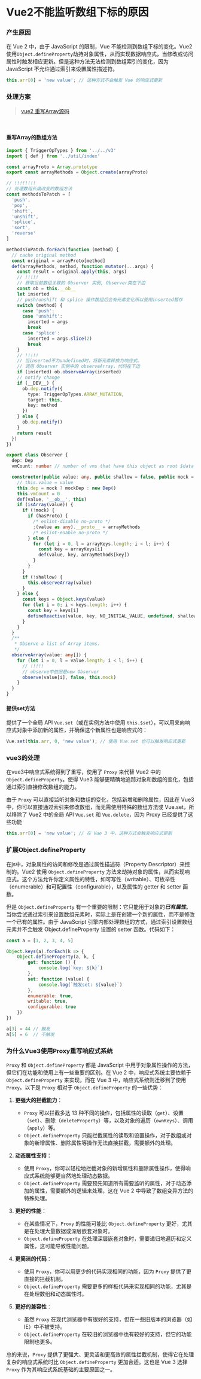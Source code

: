 # Vue2不能监听数组下标的原因

### 产生原因
在 Vue 2 中，由于 JavaScript 的限制，Vue 不能检测到数组下标的变化。Vue2使用`Object.defineProperty`劫持对象属性，从而实现数据响应式，当修改或访问属性时触发相应更新。但是这种方法无法检测到数组索引的变化，因为 JavaScript 不允许通过索引来设置属性描述符。

```js
this.arr[0] = 'new value'; // 这种方式不会触发 Vue 的响应式更新
```

### 处理方案

> [vue2 重写Array源码](https://github.com/vuejs/vue/blob/main/src/core/observer/array.ts)
<br>

#### 重写Array的数组方法

```ts
import { TriggerOpTypes } from '../../v3'
import { def } from '../util/index'

const arrayProto = Array.prototype
export const arrayMethods = Object.create(arrayProto)

// !!!!!!!!
// 处理数组长度改变的数组方法
const methodsToPatch = [
  'push',
  'pop',
  'shift',
  'unshift',
  'splice',
  'sort',
  'reverse'
]

methodsToPatch.forEach(function (method) {
  // cache original method
  const original = arrayProto[method]
  def(arrayMethods, method, function mutator(...args) {
    const result = original.apply(this, args)
    // !!!!!
    // 获取当前数组关联的 Observer 实例, Observer类在下边
    const ob = this.__ob__
    let inserted
    // push/unshift 和 splice 操作数组后会有元素变化所以使用inserted暂存
    switch (method) {
      case 'push':
      case 'unshift':
        inserted = args
        break
      case 'splice':
        inserted = args.slice(2)
        break
    }
    // !!!!!
    // 当inserted不为undefined时，将新元素转换为响应式。
    // 调用 Observer 实例中的 observeArray，代码在下边
    if (inserted) ob.observeArray(inserted)
    // notify change
    if (__DEV__) {
      ob.dep.notify({
        type: TriggerOpTypes.ARRAY_MUTATION,
        target: this,
        key: method
      })
    } else {
      ob.dep.notify()
    }
    return result
  })
})

```

```ts
export class Observer {
  dep: Dep
  vmCount: number // number of vms that have this object as root $data

  constructor(public value: any, public shallow = false, public mock = false) {
    // this.value = value
    this.dep = mock ? mockDep : new Dep()
    this.vmCount = 0
    def(value, '__ob__', this)
    if (isArray(value)) {
      if (!mock) {
        if (hasProto) {
          /* eslint-disable no-proto */
          ;(value as any).__proto__ = arrayMethods
          /* eslint-enable no-proto */
        } else {
          for (let i = 0, l = arrayKeys.length; i < l; i++) {
            const key = arrayKeys[i]
            def(value, key, arrayMethods[key])
          }
        }
      }
      if (!shallow) {
        this.observeArray(value)
      }
    } else {
      const keys = Object.keys(value)
      for (let i = 0; i < keys.length; i++) {
        const key = keys[i]
        defineReactive(value, key, NO_INITIAL_VALUE, undefined, shallow, mock)
      }
    }
  }
  /**
   * Observe a list of Array items.
   */
  observeArray(value: any[]) {
    for (let i = 0, l = value.length; i < l; i++) {
      // !!!!!
      // observe中依旧是new Observer
      observe(value[i], false, this.mock)
    }
  }
}
```
#### 提供set方法
提供了一个全局 API `Vue.set`（或在实例方法中使用 `this.$set`），可以用来向响应式对象中添加新的属性，并确保这个新属性也是响应式的：
```js
Vue.set(this.arr, 0, 'new value'); // 使用 Vue.set 也可以触发响应式更新
```

### vue3的处理

在vue3中响应式系统得到了重写，使用了 `Proxy` 来代替 Vue2 中的 `Object.defineProperty`。使得 Vue3 能够更精确地追踪对象和数组的变化，包括通过索引直接修改数组的能力。

由于 `Proxy` 可以直接监听对象和数组的变化，包括新增和删除属性，因此在 Vue3 中，你可以直接通过索引来修改数组，而无需使用特殊的数组方法或 Vue.set，所以移除了 Vue2 中的全局 API `Vue.set` 和 `Vue.delete`，因为 Proxy 已经提供了这些功能

```js
this.arr[0] = 'new value'; // 在 Vue 3 中，这种方式会触发响应式更新
```


### 扩展Object.defineProperty

在js中，对象属性的访问和修改是通过属性描述符（Property Descriptor）来控制的。Vue2 使用 `Object.defineProperty` 方法来劫持对象的属性，从而实现响应式。这个方法允许你定义属性的特性，如可写性（writable）、可枚举性（enumerable）和可配置性（configurable），以及属性的 getter 和 setter 函数。

但是 `Object.defineProperty` 有一个重要的限制：它只能用于对象的***已有属性***。当你尝试通过索引来设置数组元素时，实际上是在创建一个新的属性，而不是修改一个已有的属性。由于 JavaScript 引擎内部处理数组的方式，通过索引设置数组元素并不会触发 Object.defineProperty 设置的 setter 函数。代码如下：

```js
const a = [1, 2, 3, 4, 5]

Object.keys(a).forEach(k => {
    Object.defineProperty(a, k, {
        get: function () {
            console.log(`key: ${k}`)
        },
        set: function (value) {
            console.log(`触发set: ${value}`)
        },
        enumerable: true,
        writable: true,
        configurable: true
    })
})

a[3] = 44 // 触发
a[5] = 6  // 不触发
```

### 为什么Vue3使用Proxy重写响应式系统

`Proxy` 和 `Object.defineProperty` 都是 JavaScript 中用于对象属性操作的方法，但它们在功能和使用上有一些重要的区别。在 Vue 2 中，响应式系统主要依赖于 `Object.defineProperty` 来实现，而在 Vue 3 中，响应式系统则迁移到了使用 `Proxy`。以下是 `Proxy` 相对于 `Object.defineProperty` 的一些优势：

1. **更强大的拦截能力**：
   - `Proxy` 可以拦截多达 13 种不同的操作，包括属性的读取（`get`）、设置（`set`）、删除（`deleteProperty`）等，以及对象的遍历（`ownKeys`）、调用（`apply`）等。
   - `Object.defineProperty` 只能拦截属性的读取和设置操作，对于数组或对象的新增属性、删除属性等操作无法直接拦截，需要额外的处理。

2. **动态属性支持**：
   - 使用 `Proxy`，你可以轻松地拦截对象的新增属性和删除属性操作，使得响应式系统能够更自然地处理动态数据。
   - `Object.defineProperty` 需要预先知道所有需要监听的属性，对于动态添加的属性，需要额外的逻辑来处理，这在 Vue 2 中导致了数组变异方法的特殊处理。

3. **更好的性能**：
   - 在某些情况下，`Proxy` 的性能可能比 `Object.defineProperty` 更好，尤其是在处理大量数据或深层嵌套对象时。
   - `Object.defineProperty` 在处理深层嵌套对象时，需要递归地遍历和定义属性，这可能导致性能问题。

4. **更简洁的代码**：
   - 使用 `Proxy`，你可以用更少的代码实现相同的功能，因为 `Proxy` 提供了更直接的拦截机制。
   - `Object.defineProperty` 需要更多的样板代码来实现相同的功能，尤其是在处理数组和动态属性时。

5. **更好的兼容性**：
   - 虽然 `Proxy` 在现代浏览器中有很好的支持，但在一些旧版本的浏览器（如 IE）中不被支持。
   - `Object.defineProperty` 在较旧的浏览器中也有较好的支持，但它的功能限制也更多。

总的来说，`Proxy` 提供了更强大、更灵活和更高效的属性拦截机制，使得它在处理复杂的响应式系统时比 `Object.defineProperty` 更加合适。这也是 Vue 3 选择 `Proxy` 作为其响应式系统基础的主要原因之一。